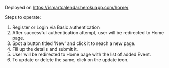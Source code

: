 Deployed on https://ismartcalendar.herokuapp.com/home/

Steps to operate:
1. Register or Login via Basic authentication
2. After successful authentication attempt, user will be redirected to Home page.
3. Spot a button titled 'New' and click it to reach a new page.
4. Fill up the details and submit it.
5. User will be redirected to Home page with the list of added Event.
6. To update or delete the same, click on the update icon.
